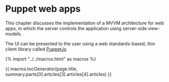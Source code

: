 # Puppet web apps

This chapter discusses the implementation of a MVVM architecture for web apps, in which the server controls the application using server-side view-models.

The UI can be presented to the user using a web standards-based, thin client library called [PuppetJs](/guides/web-apps/puppet).

{% import "../../macros.html" as macros %}

{{ macros.tocGenerator(page.title, summary.parts[0].articles[3].articles[4].articles) }}
